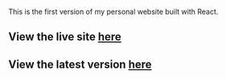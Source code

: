 This is the first version of my personal website built with React.

## View the live site [here](https://v1--hubertlemczak.netlify.app)

## View the latest version [here](https://hubertlemczak.com)
